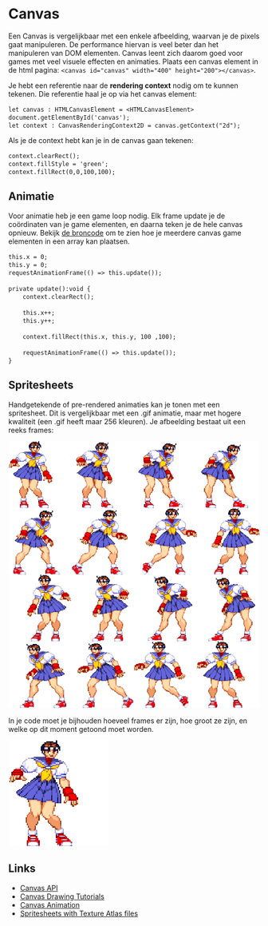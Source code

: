 # Canvas

Een Canvas is vergelijkbaar met een enkele afbeelding, waarvan je de pixels gaat manipuleren. De performance hiervan is veel beter dan het manipuleren van DOM elementen. Canvas leent zich daarom goed voor games met veel visuele effecten en animaties. Plaats een canvas element in de html pagina: `<canvas id="canvas" width="400" height="200"></canvas>`.

Je hebt een referentie naar de **rendering context** nodig om te kunnen tekenen. Die referentie haal je op via het canvas element:
```
let canvas : HTMLCanvasElement = <HTMLCanvasElement> document.getElementById('canvas');
let context : CanvasRenderingContext2D = canvas.getContext("2d");
```
Als je de context hebt kan je in de canvas gaan tekenen:
```
context.clearRect();
context.fillStyle = 'green';
context.fillRect(0,0,100,100);  
```

## Animatie

Voor animatie heb je een game loop nodig. Elk frame update je de coördinaten van je game elementen, en daarna teken je de hele canvas opnieuw. Bekijk [de broncode](./example.ts) om te zien hoe je meerdere canvas game elementen in een array kan plaatsen.

```
this.x = 0;
this.y = 0;
requestAnimationFrame(() => this.update());

private update():void {
    context.clearRect();
    
    this.x++;
    this.y++;

    context.fillRect(this.x, this.y, 100 ,100);  

    requestAnimationFrame(() => this.update());
}
```

## Spritesheets

Handgetekende of pre-rendered animaties kan je tonen met een spritesheet. Dit is vergelijkbaar met een .gif animatie, maar met hogere kwaliteit (een .gif heeft maar 256 kleuren). Je afbeelding bestaat uit een reeks frames:

![Sakura](../../docs/images/sakuraspritesheet.png "Sakura")

In je code moet je bijhouden hoeveel frames er zijn, hoe groot ze zijn, en welke op dit moment getoond moet worden.

![Sakura](../../docs/images/sakuragif.gif "Sakura")


## Links

- [Canvas API](https://developer.mozilla.org/en-US/docs/Web/API/Canvas_API)
- [Canvas Drawing Tutorials](https://developer.mozilla.org/en-US/docs/Web/API/Canvas_API/Tutorial)
- [Canvas Animation](https://developer.mozilla.org/en-US/docs/Web/API/Canvas_API/Tutorial/Basic_animations)
- [Spritesheets with Texture Atlas files](http://www.typescriptgames.com/TextureAtlas.html)